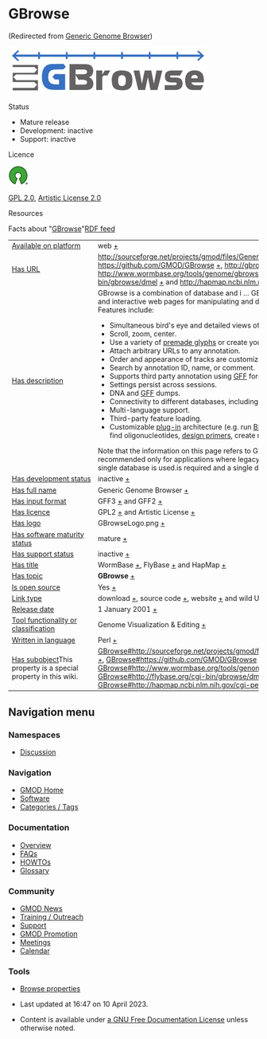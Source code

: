 



<span id="top"></span>




# <span dir="auto">GBrowse</span>





(Redirected from [Generic Genome
Browser](http://gmod.org/mediawiki/index.php?title=Generic_Genome_Browser&redirect=no "Generic Genome Browser"))






<img
src="https://raw.githubusercontent.com/GMOD/gmod.github.io/main/mediawiki/images/thumb/0/04/GBrowseLogo.png/400px-GBrowseLogo.png"
srcset="https://raw.githubusercontent.com/GMOD/gmod.github.io/main/mediawiki/images/thumb/0/04/GBrowseLogo.png/600px-GBrowseLogo.png 1.5x, https://raw.githubusercontent.com/GMOD/gmod.github.io/main/mediawiki/images/thumb/0/04/GBrowseLogo.png/800px-GBrowseLogo.png 2x"
width="400" height="94" alt="GBrowse logo" />



Status



- Mature release
- Development: inactive
- Support: inactive



Licence


<a href="http://opensource.org/" rel="nofollow"><img
src="https://raw.githubusercontent.com/GMOD/gmod.github.io/main/mediawiki/images/thumb/6/66/Osi_symbol.png/40px-Osi_symbol.png"
srcset="https://raw.githubusercontent.com/GMOD/gmod.github.io/main/mediawiki/images/thumb/6/66/Osi_symbol.png/60px-Osi_symbol.png 1.5x, https://raw.githubusercontent.com/GMOD/gmod.github.io/main/mediawiki/images/thumb/6/66/Osi_symbol.png/80px-Osi_symbol.png 2x"
width="40" height="39" alt="} is open source" /></a>



<a href="http://opensource.org/licenses/GPL-2.0" class="external text"
rel="nofollow">GPL 2.0</a>,
<a href="http://opensource.org/licenses/artistic-license-2.0"
class="external text" rel="nofollow">Artistic License 2.0</a>



Resources







<span class="smwfactboxhead">Facts about
"<span class="swmfactboxheadbrowse">[GBrowse](Special%253ABrowse/GBrowse "Special%253ABrowse/GBrowse")</span>"</span><span class="smwrdflink"><span class="rdflink">[RDF
feed](http://gmod.org/wiki/Special:ExportRDF/GBrowse "Special:ExportRDF/GBrowse")</span></span>

<table class="smwfacttable">
<colgroup>
<col style="width: 50%" />
<col style="width: 50%" />
</colgroup>
<tbody>
<tr class="odd row-odd">
<td class="smwpropname"><a href="Property%253AAvailable_on_platform"
title="Property:Available on platform">Available on platform</a></td>
<td class="smwprops">web <span class="smwsearch"><a
href="Special%253ASearchByProperty/Available-20on-20platform/web"
title="Special%253ASearchByProperty/Available-20on-20platform/web">+</a></span></td>
</tr>
<tr class="even row-even">
<td class="smwpropname"><a href="Property%253AHas_URL"
title="Property:Has URL">Has URL</a></td>
<td class="smwprops"><a
href="http://sourceforge.net/projects/gmod/files/Generic%20Genome%20Browser/"
class="external free"
rel="nofollow">http://sourceforge.net/projects/gmod/files/Generic%20Genome%20Browser/</a>
<span class="smwsearch"><a
href="Special%253ASearchByProperty/Has-20URL/http%253A-2F-2Fsourceforge.net-2Fprojects-2Fgmod-2Ffiles-2FGeneric-2520Genome-2520Browser-2F"
title="Special%253ASearchByProperty/Has-20URL/http%253A-2F-2Fsourceforge.net-2Fprojects-2Fgmod-2Ffiles-2FGeneric-2520Genome-2520Browser-2F">+</a></span>,
<a href="https://github.com/GMOD/GBrowse" class="external free"
rel="nofollow">https://github.com/GMOD/GBrowse</a> <span
class="smwsearch"><a
href="Special%253ASearchByProperty/Has-20URL/https%253A-2F-2Fgithub.com-2FGMOD-2FGBrowse"
title="Special%253ASearchByProperty/Has-20URL/https%253A-2F-2Fgithub.com-2FGMOD-2FGBrowse">+</a></span>,
<a href="http://gbrowse.org" class="external free"
rel="nofollow">http://gbrowse.org</a> <span class="smwsearch"><a
href="Special%253ASearchByProperty/Has-20URL/http%253A-2F-2Fgbrowse.org"
title="Special%253ASearchByProperty/Has-20URL/http%253A-2F-2Fgbrowse.org">+</a></span>,
<a href="http://www.wormbase.org/tools/genome/gbrowse/c_elegans/"
class="external free"
rel="nofollow">http://www.wormbase.org/tools/genome/gbrowse/c_elegans/</a>
<span class="smwsearch"><a
href="Special%253ASearchByProperty/Has-20URL/http%253A-2F-2Fwww.wormbase.org-2Ftools-2Fgenome-2Fgbrowse-2Fc_elegans-2F"
title="Special%253ASearchByProperty/Has-20URL/http:-2F-2Fwww.wormbase.org-2Ftools-2Fgenome-2Fgbrowse-2Fc elegans-2F">+</a></span>,
<a href="http://flybase.org/cgi-bin/gbrowse/dmel" class="external free"
rel="nofollow">http://flybase.org/cgi-bin/gbrowse/dmel</a> <span
class="smwsearch"><a
href="Special%253ASearchByProperty/Has-20URL/http%253A-2F-2Fflybase.org-2Fcgi-2Dbin-2Fgbrowse-2Fdmel"
title="Special%253ASearchByProperty/Has-20URL/http%253A-2F-2Fflybase.org-2Fcgi-2Dbin-2Fgbrowse-2Fdmel">+</a></span>
and <a href="http://hapmap.ncbi.nlm.nih.gov/cgi-perl/gbrowse/gbrowse"
class="external free"
rel="nofollow">http://hapmap.ncbi.nlm.nih.gov/cgi-perl/gbrowse/gbrowse</a>
<span class="smwsearch"><a
href="Special%253ASearchByProperty/Has-20URL/http%253A-2F-2Fhapmap.ncbi.nlm.nih.gov-2Fcgi-2Dperl-2Fgbrowse-2Fgbrowse"
title="Special%253ASearchByProperty/Has-20URL/http%253A-2F-2Fhapmap.ncbi.nlm.nih.gov-2Fcgi-2Dperl-2Fgbrowse-2Fgbrowse">+</a></span></td>
</tr>
<tr class="odd row-odd">
<td class="smwpropname"><a href="Property%253AHas_description"
title="Property:Has description">Has description</a></td>
<td class="smwprops">GBrowse is a combination of database and i<span
class="smw-highlighter" data-type="2" data-state="persistent"
data-title="Information"><span class="smwtext"> … </span><span
class="smwttcontent">GBrowse is a combination of database and
interactive web pages for manipulating and displaying annotations on
genomes. Features include: </span></span>
<ul>
<li>Simultaneous bird's eye and detailed views of the genome.</li>
<li>Scroll, zoom, center.</li>
<li>Use a variety of <a
href="GBrowse_Configuration_HOWTO#Glyphs_and_Glyph_Options"
class="mw-redirect" title="GBrowse Configuration HOWTO">premade
glyphs</a> or create your own.</li>
<li>Attach arbitrary URLs to any annotation.</li>
<li>Order and appearance of tracks are customizable by administrator and
end-user.</li>
<li>Search by annotation ID, name, or comment.</li>
<li>Supports third party annotation using <a href="GFF"
title="GFF">GFF</a> formats.</li>
<li>Settings persist across sessions.</li>
<li>DNA and <a href="GFF" title="GFF">GFF</a> dumps.</li>
<li>Connectivity to different databases, including <a href="BioSQL"
title="BioSQL">BioSQL</a> and <a href="Chado" class="mw-redirect"
title="Chado">Chado</a>.</li>
<li>Multi-language support.</li>
<li>Third-party feature loading.</li>
<li>Customizable <a href="GBrowse_Plugins"
title="GBrowse Plugins">plug-in</a> architecture (e.g. run <a
href="http://en.wikipedia.org/wiki/BLAST" class="extiw"
title="wp:BLAST">BLAST</a>, dump &amp; import many formats, find
oligonucleotides, <a href="PrimerDesigner.pm"
title="PrimerDesigner.pm">design primers</a>, create restriction maps,
edit features)</li>
</ul>
Note that the information on this page refers to GBrowse 2; GBrowse 1.x
is recommended only for applications where legacy browser support is
required and a single database is used.is required and a single database
is used. <span class="smwsearch"><a
href="http://gmod.org/mediawiki/index.php?title=Special%253ASearchByProperty&amp;x=Has-20description%2FGBrowse-20is-20a-20combination-20of-20database-20and-20interactive-20web-20pages-20for-20manipulating-20and-20displaying-20annotations-20on-20genomes.-20Features-20include%253A-0A-0A%2A-20Simultaneous-20bird%27s-20eye-20and-20detailed-20views-20of-20the-20genome.-0A%2A-20Scroll%2C-20zoom%2C-20center.-0A%2A-20Use-20a-20variety-20of-20-5B-5BGBrowse-20Configuration-20HOWTO-23Glyphs-20and-20Glyph-20Options-7Cpremade-20glyphs-5D-5D-20or-20create-20your-20own.-0A%2A-20Attach-20arbitrary-20URLs-20to-20any-20annotation.-0A%2A-20Order-20and-20appearance-20of-20tracks-20are-20customizable-20by-20administrator-20and-20end-2Duser.-0A%2A-20Search-20by-20annotation-20ID%2C-20name%2C-20or-20comment.-0A%2A-20Supports-20third-20party-20annotation-20using-20-5B-5BGFF-5D-5D-20formats.-0A%2A-20Settings-20persist-20across-20sessions.-0A%2A-20DNA-20and-20-5B-5BGFF-5D-5D-20dumps.-0A%2A-20Connectivity-20to-20different-20databases%2C-20including-20-5B-5BBioSQL-5D-5D-20and-20-5B-5BChado-5D-5D.-0A%2A-20Multi-2Dlanguage-20support.-0A%2A-20Third-2Dparty-20feature-20loading.-0A%2A-20Customizable-20-5B-5BGBrowse-20Plugins-7Cplug-2Din-5D-5D-20architecture-20%28e.g.-20run-20-5B-5Bwp%253ABLAST-7CBLAST-5D-5D%2C-20dump-20-26-20import-20many-20formats%2C-20find-20oligonucleotides%2C-20-5B-5BPrimerDesigner.pm-7Cdesign-20primers-5D-5D%2C-20create-20restriction-20maps%2C-20edit-20features%29-0A-0ANote-20that-20the-20information-20on-20this-20page-20refers-20to-20GBrowse-202%3B-20GBrowse-201.x-20is-20recommended-20only-20for-20applications-20where-20legacy-20browser-20support-20is-20required-20and-20a-20single-20database-20is-20used."
class="external text" rel="nofollow">+</a></span></td>
</tr>
<tr class="even row-even">
<td class="smwpropname"><a href="Property%253AHas_development_status"
title="Property:Has development status">Has development status</a></td>
<td class="smwprops">inactive <span class="smwsearch"><a
href="Special%253ASearchByProperty/Has-20development-20status/inactive"
title="Special%253ASearchByProperty/Has-20development-20status/inactive">+</a></span></td>
</tr>
<tr class="odd row-odd">
<td class="smwpropname"><a
href="http://gmod.org/mediawiki/index.php?title=Property:Has_full_name&amp;action=edit&amp;redlink=1"
class="new"
title="Property:Has full name (page does not exist)">Has full name</a></td>
<td class="smwprops">Generic Genome Browser <span class="smwsearch"><a
href="Special%253ASearchByProperty/Has-20full-20name/Generic-20Genome-20Browser"
title="Special%253ASearchByProperty/Has-20full-20name/Generic-20Genome-20Browser">+</a></span></td>
</tr>
<tr class="even row-even">
<td class="smwpropname"><a href="Property%253AHas_input_format"
title="Property:Has input format">Has input format</a></td>
<td class="smwprops">GFF3 <span class="smwsearch"><a
href="Special%253ASearchByProperty/Has-20input-20format/GFF3"
title="Special%253ASearchByProperty/Has-20input-20format/GFF3">+</a></span>
and GFF2 <span class="smwsearch"><a
href="Special%253ASearchByProperty/Has-20input-20format/GFF2"
title="Special%253ASearchByProperty/Has-20input-20format/GFF2">+</a></span></td>
</tr>
<tr class="odd row-odd">
<td class="smwpropname"><a href="Property%253AHas_licence"
title="Property:Has licence">Has licence</a></td>
<td class="smwprops">GPL2 <span class="smwsearch"><a
href="Special%253ASearchByProperty/Has-20licence/GPL2"
title="Special%253ASearchByProperty/Has-20licence/GPL2">+</a></span> and
Artistic License <span class="smwsearch"><a
href="Special%253ASearchByProperty/Has-20licence/Artistic-20License"
title="Special%253ASearchByProperty/Has-20licence/Artistic-20License">+</a></span></td>
</tr>
<tr class="even row-even">
<td class="smwpropname"><a href="Property%253AHas_logo"
title="Property:Has logo">Has logo</a></td>
<td class="smwprops">GBrowseLogo.png <span class="smwsearch"><a
href="Special%253ASearchByProperty/Has-20logo/GBrowseLogo.png"
title="Special%253ASearchByProperty/Has-20logo/GBrowseLogo.png">+</a></span></td>
</tr>
<tr class="odd row-odd">
<td class="smwpropname"><a href="Property%253AHas_software_maturity_status"
title="Property:Has software maturity status">Has software maturity
status</a></td>
<td class="smwprops">mature <span class="smwsearch"><a
href="Special%253ASearchByProperty/Has-20software-20maturity-20status/mature"
title="Special%253ASearchByProperty/Has-20software-20maturity-20status/mature">+</a></span></td>
</tr>
<tr class="even row-even">
<td class="smwpropname"><a href="Property%253AHas_support_status"
title="Property:Has support status">Has support status</a></td>
<td class="smwprops">inactive <span class="smwsearch"><a
href="Special%253ASearchByProperty/Has-20support-20status/inactive"
title="Special%253ASearchByProperty/Has-20support-20status/inactive">+</a></span></td>
</tr>
<tr class="odd row-odd">
<td class="smwpropname"><a href="Property%253AHas_title"
title="Property:Has title">Has title</a></td>
<td class="smwprops">WormBase <span class="smwsearch"><a
href="Special%253ASearchByProperty/Has-20title/WormBase"
title="Special%253ASearchByProperty/Has-20title/WormBase">+</a></span>,
FlyBase <span class="smwsearch"><a
href="Special%253ASearchByProperty/Has-20title/FlyBase"
title="Special%253ASearchByProperty/Has-20title/FlyBase">+</a></span> and
HapMap <span class="smwsearch"><a
href="Special%253ASearchByProperty/Has-20title/HapMap"
title="Special%253ASearchByProperty/Has-20title/HapMap">+</a></span></td>
</tr>
<tr class="even row-even">
<td class="smwpropname"><a href="Property%253AHas_topic"
title="Property:Has topic">Has topic</a></td>
<td class="smwprops"><strong>GBrowse</strong> <span class="smwsearch"><a
href="Special%253ASearchByProperty/Has-20topic/GBrowse"
title="Special%253ASearchByProperty/Has-20topic/GBrowse">+</a></span></td>
</tr>
<tr class="odd row-odd">
<td class="smwpropname"><a href="Property%253AIs_open_source"
title="Property:Is open source">Is open source</a></td>
<td class="smwprops">Yes <span class="smwsearch"><a
href="Special%253ASearchByProperty/Is-20open-20source/Yes"
title="Special%253ASearchByProperty/Is-20open-20source/Yes">+</a></span></td>
</tr>
<tr class="even row-even">
<td class="smwpropname"><a href="Property%253ALink_type"
title="Property:Link type">Link type</a></td>
<td class="smwprops">download <span class="smwsearch"><a
href="Special%253ASearchByProperty/Link-20type/download"
title="Special%253ASearchByProperty/Link-20type/download">+</a></span>,
source code <span class="smwsearch"><a
href="Special%253ASearchByProperty/Link-20type/source-20code"
title="Special%253ASearchByProperty/Link-20type/source-20code">+</a></span>,
website <span class="smwsearch"><a
href="Special%253ASearchByProperty/Link-20type/website"
title="Special%253ASearchByProperty/Link-20type/website">+</a></span> and
wild URL <span class="smwsearch"><a
href="Special%253ASearchByProperty/Link-20type/wild-20URL"
title="Special%253ASearchByProperty/Link-20type/wild-20URL">+</a></span></td>
</tr>
<tr class="odd row-odd">
<td class="smwpropname"><a href="Property%253ARelease_date"
title="Property:Release date">Release date</a></td>
<td class="smwprops">1 January 2001 <span class="smwsearch"><a
href="Special%253ASearchByProperty/Release-20date/1-20January-202001"
title="Special%253ASearchByProperty/Release-20date/1-20January-202001">+</a></span></td>
</tr>
<tr class="even row-even">
<td class="smwpropname"><a
href="Property%253ATool_functionality_or_classification"
title="Property:Tool functionality or classification">Tool functionality or
classification</a></td>
<td class="smwprops">Genome Visualization &amp; Editing <span
class="smwsearch"><a
href="Special%253ASearchByProperty/Tool-20functionality-20or-20classification/Genome-20Visualization-20-26-20Editing"
title="Special%253ASearchByProperty/Tool-20functionality-20or-20classification/Genome-20Visualization-20-26-20Editing">+</a></span></td>
</tr>
<tr class="odd row-odd">
<td class="smwpropname"><a href="Property%253AWritten_in_language"
title="Property:Written in language">Written in language</a></td>
<td class="smwprops">Perl <span class="smwsearch"><a
href="Special%253ASearchByProperty/Written-20in-20language/Perl"
title="Special%253ASearchByProperty/Written-20in-20language/Perl">+</a></span></td>
</tr>
<tr class="even row-even">
<td class="smwspecname"><span class="smw-highlighter" data-type="1"
data-state="inline" data-title="Property"><span class="smwbuiltin"><a
href="Property%253AHas_subobject" title="Property:Has subobject">Has
subobject</a></span><span class="smwttcontent">This property is a
special property in this wiki.</span></span></td>
<td class="smwspecs"><a
href="GBrowse.1#http:.2F.2Fsourceforge.net.2Fprojects.2Fgmod.2Ffiles.2FGeneric_Genome_Browser.2F"
title="GBrowse">GBrowse#http://sourceforge.net/projects/gmod/files/Generic%20Genome%20Browser/</a>
<span class="smwsearch"><a
href="Special%253ASearchByProperty/Has-20subobject/GBrowse-23http%253A-2F-2Fsourceforge.net-2Fprojects-2Fgmod-2Ffiles-2FGeneric-2520Genome-2520Browser-2F"
title="Special%253ASearchByProperty/Has-20subobject/GBrowse-23http%253A-2F-2Fsourceforge.net-2Fprojects-2Fgmod-2Ffiles-2FGeneric-2520Genome-2520Browser-2F">+</a></span>,
<a href="GBrowse.1#https:.2F.2Fgithub.com.2FGMOD.2FGBrowse"
title="GBrowse">GBrowse#https://github.com/GMOD/GBrowse</a> <span
class="smwsearch"><a
href="Special%253ASearchByProperty/Has-20subobject/GBrowse-23https%253A-2F-2Fgithub.com-2FGMOD-2FGBrowse"
title="Special%253ASearchByProperty/Has-20subobject/GBrowse-23https%253A-2F-2Fgithub.com-2FGMOD-2FGBrowse">+</a></span>,
<a href="GBrowse.1#http:.2F.2Fgbrowse.org"
title="GBrowse">GBrowse#http://gbrowse.org</a> <span
class="smwsearch"><a
href="Special%253ASearchByProperty/Has-20subobject/GBrowse-23http%253A-2F-2Fgbrowse.org"
title="Special%253ASearchByProperty/Has-20subobject/GBrowse-23http%253A-2F-2Fgbrowse.org">+</a></span>,
<a
href="GBrowse.1#http:.2F.2Fwww.wormbase.org.2Ftools.2Fgenome.2Fgbrowse.2Fc_elegans.2F"
title="GBrowse">GBrowse#http://www.wormbase.org/tools/genome/gbrowse/c_elegans/</a>
<span class="smwsearch"><a
href="Special%253ASearchByProperty/Has-20subobject/GBrowse-23http%253A-2F-2Fwww.wormbase.org-2Ftools-2Fgenome-2Fgbrowse-2Fc_elegans-2F"
title="Special%253ASearchByProperty/Has-20subobject/GBrowse-23http:-2F-2Fwww.wormbase.org-2Ftools-2Fgenome-2Fgbrowse-2Fc elegans-2F">+</a></span>,
<a href="GBrowse.1#http:.2F.2Fflybase.org.2Fcgi-bin.2Fgbrowse.2Fdmel"
title="GBrowse">GBrowse#http://flybase.org/cgi-bin/gbrowse/dmel</a>
<span class="smwsearch"><a
href="Special%253ASearchByProperty/Has-20subobject/GBrowse-23http%253A-2F-2Fflybase.org-2Fcgi-2Dbin-2Fgbrowse-2Fdmel"
title="Special%253ASearchByProperty/Has-20subobject/GBrowse-23http%253A-2F-2Fflybase.org-2Fcgi-2Dbin-2Fgbrowse-2Fdmel">+</a></span>
and <a
href="GBrowse.1#http:.2F.2Fhapmap.ncbi.nlm.nih.gov.2Fcgi-perl.2Fgbrowse.2Fgbrowse"
title="GBrowse">GBrowse#http://hapmap.ncbi.nlm.nih.gov/cgi-perl/gbrowse/gbrowse</a>
<span class="smwsearch"><a
href="Special%253ASearchByProperty/Has-20subobject/GBrowse-23http%253A-2F-2Fhapmap.ncbi.nlm.nih.gov-2Fcgi-2Dperl-2Fgbrowse-2Fgbrowse"
title="Special%253ASearchByProperty/Has-20subobject/GBrowse-23http%253A-2F-2Fhapmap.ncbi.nlm.nih.gov-2Fcgi-2Dperl-2Fgbrowse-2Fgbrowse">+</a></span></td>
</tr>
</tbody>
</table>






## Navigation menu



### Namespaces


- <span id="ca-talk"><a href="Talk%253AGBrowse" accesskey="t"
  title="Discussion about the content page [t]">Discussion</a></span>





### Navigation



- <span id="n-GMOD-Home">[GMOD Home](Main_Page)</span>
- <span id="n-Software">[Software](GMOD_Components)</span>
- <span id="n-Categories-.2F-Tags">[Categories /
  Tags](Categories)</span>




### Documentation



- <span id="n-Overview">[Overview](Overview)</span>
- <span id="n-FAQs">[FAQs](Category%253AFAQ)</span>
- <span id="n-HOWTOs">[HOWTOs](Category%253AHOWTO)</span>
- <span id="n-Glossary">[Glossary](Glossary)</span>




### Community



- <span id="n-GMOD-News">[GMOD News](GMOD_News)</span>
- <span id="n-Training-.2F-Outreach">[Training /
  Outreach](Training_and_Outreach)</span>
- <span id="n-Support">[Support](Support)</span>
- <span id="n-GMOD-Promotion">[GMOD Promotion](GMOD_Promotion)</span>
- <span id="n-Meetings">[Meetings](Meetings)</span>
- <span id="n-Calendar">[Calendar](Calendar)</span>




### Tools

- <span id="t-smwbrowselink"><a href="Special%253ABrowse/GBrowse" rel="smw-browse">Browse properties</a></span>



- <span id="footer-info-lastmod">Last updated at 16:47 on 10 April
  2023.</span>
<!-- - <span id="footer-info-viewcount">1,682,118 page views.</span> -->
- <span id="footer-info-copyright">Content is available under
  <a href="http://www.gnu.org/licenses/fdl-1.3.html" class="external"
  rel="nofollow">a GNU Free Documentation License</a> unless otherwise
  noted.</span>

<!-- -->



<!-- -->




